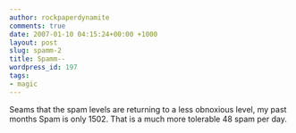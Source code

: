 ```yaml
---
author: rockpaperdynamite
comments: true
date: 2007-01-10 04:15:24+00:00 +1000
layout: post
slug: spamm-2
title: Spamm--
wordpress_id: 197
tags:
- magic
---
```


Seams that the spam levels are returning to a less obnoxious level, my past months Spam is only 1502. That is a much more tolerable 48 spam per day.
